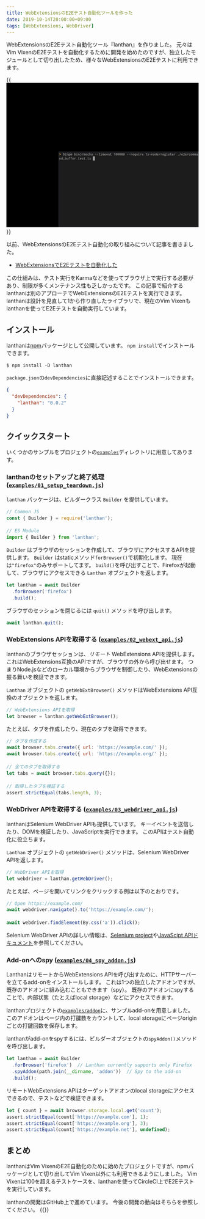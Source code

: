 ```yaml
---
title: WebExtensionsのE2Eテスト自動化ツールを作った
date: 2019-10-14T20:00:00+09:00
tags: [WebExtensions, WebDriver]
---
```


WebExtensionsのE2Eテスト自動化ツール『lanthan』を作りました。
元々はVim VixenのE2Eテストを自動化するために開発を始めたのですが、独立したモジュールとして切り出したため、様々なWebExtensionsのE2Eテストに利用できます。

{{<img src="screenshot.gif" alt="lanthanのスクリーンショット">}}

以前、WebExtensionsのE2Eテスト自動化の取り組みについて記事を書きました。

- [WebExtensionsでE2Eテストを自動化した](https://i-beam.org/2018/02/25/webextensions-e2e-testing/)

この仕組みは、テスト実行をKarmaなどを使ってブラウザ上で実行する必要があり、制限が多くメンテナンス性も乏しかったです。
この記事で紹介するlanthanは別のアプローチでWebExtensionsのE2Eテストを実行できます。
lanthanは設計を見直して1から作り直したライブラリで、現在のVim Vixenもlanthanを使ってE2Eテストを自動実行しています。

## インストール

lanthanは[npm][]パッケージとして公開しています。
`npm install`でインストールできます。

```shell
$ npm install -D lanthan
```

`package.json`の`devDependencies`に直接記述することでインストールできます。

```json
{
  "devDependencies": {
    "lanthan": "0.0.2"
  }
}
```

## クイックスタート

いくつかのサンプルをプロジェクトの[`examples`][examples]ディレクトリに用意してあります。

### lanthanのセットアップと終了処理 ([`examples/01_setup_teardown.js`][01_setup_teardown.js])

`lanthan` パッケージは、ビルダークラス `Builder` を提供しています。

```javascript
// Common JS
const { Builder } = require('lanthan');

// ES Module
import { Builder } from 'lanthan';
```

`Builder` はブラウザのセッションを作成して、ブラウザにアクセスするAPIを提供します。
`Builder` はstaticメソッド`forBrowser()`で初期化します。
現在は`"firefox"`のみサポートしてます。
`build()`を呼び出すことで、Firefoxが起動して、ブラウザにアクセスできる `Lanthan` オブジェクトを返します。

```javascript
let lanthan = await Builder
  .forBrowser('firefox')
  .build();
```

ブラウザのセッションを閉じるには `quit()` メソッドを呼び出します。

```javascript
await lanthan.quit();
```

### WebExtensions APIを取得する ([`examples/02_webext_api.js`][02_webext_api.js])

lanthanのブラウザセッションは、*リモート* WebExtensions APIを提供します。
これはWebExtensions互換のAPIですが、ブラウザの外から呼び出せます。
つまりNode.jsなどのローカル環境からブラウザを制御したり、WebExtensionsの振る舞いを検証できます。

`Lanthan` オブジェクトの `getWebExtBrowser()` メソッドはWebExtensions API互換のオブジェクトを返します。

```javascript
// WebExtensions APIを取得
let browser = lanthan.getWebExtBrowser();
```

たとえば、タブを作成したり、現在のタブを取得できます。

```javascript
// タブを作成する
await browser.tabs.create({ url: 'https://example.com/' });
await browser.tabs.create({ url: 'https://example.org/' });

// 全てのタブを取得する
let tabs = await browser.tabs.query({});

// 取得したタブを検証する
assert.strictEqual(tabs.length, 3);
```

### WebDriver APIを取得する ([`examples/03_webdriver_api.js`][03_webdriver_api.js])

lanthanはSelenium WebDriver APIも提供しています。
キーイベントを送信したり、DOMを検証したり、JavaScriptを実行できます。
このAPIはテスト自動化に役立ちます。

`Lanthan` オブジェクトの `getWebDriver()` メソッドは、Selenium WebDriver APIを返します。

```javascript
// WebDriver APIを取得
let webdriver = lanthan.getWebDriver();
```

たとえば、ページを開いてリンクをクリックする例は以下のとおりです。

```javascript
// Open https://example.com/
await webdriver.navigate().to('https://example.com/');

await webdriver.findElement(By.css('a')).click();
```

Selenium WebDriver APIの詳しい情報は、[Selenium project][selenium-project-document]や[JavaScipt APIドキュメント][selenium-webdriver-javascript-document]を参照してください。

### Add-onへのspy ([`examples/04_spy_addon.js`][04_spy_addon.js])

LanthanはリモートからWebExtensions APIを呼び出すために、HTTPサーバーを立てるadd-onをインストールします。
これは1つの独立したアドオンですが、既存のアドオンに組み込むこともできます（spy）。
既存のアドオンにspyすることで、内部状態（たとえばlocal storage）などにアクセスできます。

lanthanプロジェクトの[`examples/addon`][examples/addon]に、サンプルadd-onを用意しました。
このアドオンはページ内の打鍵数をカウントして、local storageにページoriginごとの打鍵回数を保存します。

lanthanがadd-onをspyするには、ビルダーオブジェクトの`spyAddon()`メソッドを呼び出します。

```javascript
let lanthan = await Builder
  .forBrowser('firefox')  // Lanthan currently supports only Firefox
  .spyAddon(path.join(__dirname, 'addon'))  // Spy to the add-on
  .build();
```

リモートWebExtensions APIはターゲットアドオンのlocal storageにアクセスできるので、テストなどで検証できます。

```javascript
let { count } = await browser.storage.local.get('count');
assert.strictEqual(count['https://example.com'], 1);
assert.strictEqual(count['https://example.org'], 3);
assert.strictEqual(count['https://example.net'], undefined);
```

## まとめ

lanthanはVim VixenのE2E自動化のために始めたプロジェクトですが、npmパッケージとして切り出してVim Vixen以外にも利用できるようにしました。
Vim Vixenは100を超えるテストケースを、lanthanを使ってCircleCI上でE2Eテストを実行しています。

lanthanの開発はGitHub上で進めています。
今後の開発の動向はそちらを参照してください。
{{<github src="ueokande/lanthan">}}

[npm]: https://www.npmjs.com/package/lanthan
[examples]: https://github.com/ueokande/lanthan/blob/master/examples/
[examples/addon]: https://github.com/ueokande/lanthan/blob/master/examples/addon
[01_setup_teardown.js]: https://github.com/ueokande/lanthan/blob/master/examples/01_setup_teardown.js
[02_webext_api.js]: https://github.com/ueokande/lanthan/blob/master/examples/02_webext_api.js
[03_webdriver_api.js]: https://github.com/ueokande/lanthan/blob/master/examples/03_webdriver_api.js
[04_spy_addon.js]: https://github.com/ueokande/lanthan/blob/master/examples/04_spy_addon.js
[selenium-project-document]: https://www.seleniumhq.org/docs/
[selenium-webdriver-javascript-document]: https://seleniumhq.github.io/selenium/docs/api/javascript/module/selenium-webdriver/
